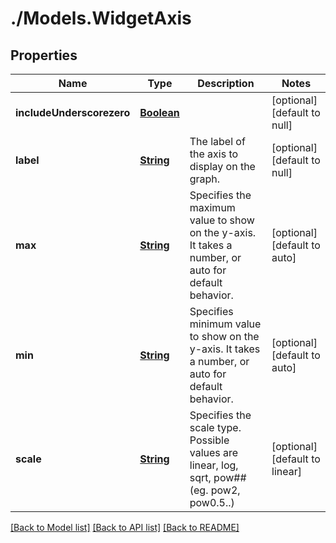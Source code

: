 # ./Models.WidgetAxis
## Properties

Name | Type | Description | Notes
------------ | ------------- | ------------- | -------------
**includeUnderscorezero** | [**Boolean**][1] |  | [optional] [default to null]
**label** | [**String**][2] | The label of the axis to display on the graph. | [optional] [default to null]
**max** | [**String**][2] | Specifies the maximum value to show on the y-axis. It takes a number, or auto for default behavior. | [optional] [default to auto]
**min** | [**String**][2] | Specifies minimum value to show on the y-axis. It takes a number, or auto for default behavior. | [optional] [default to auto]
**scale** | [**String**][2] | Specifies the scale type. Possible values are linear, log, sqrt, pow## (eg. pow2, pow0.5..) | [optional] [default to linear]

[[Back to Model list]][3] [[Back to API list]][4] [[Back to README]][5]

[1]: boolean.md
[2]: string.md
[3]: ../README.md#documentation-for-models
[4]: ../README.md#documentation-for-api-endpoints
[5]: ../README.md

